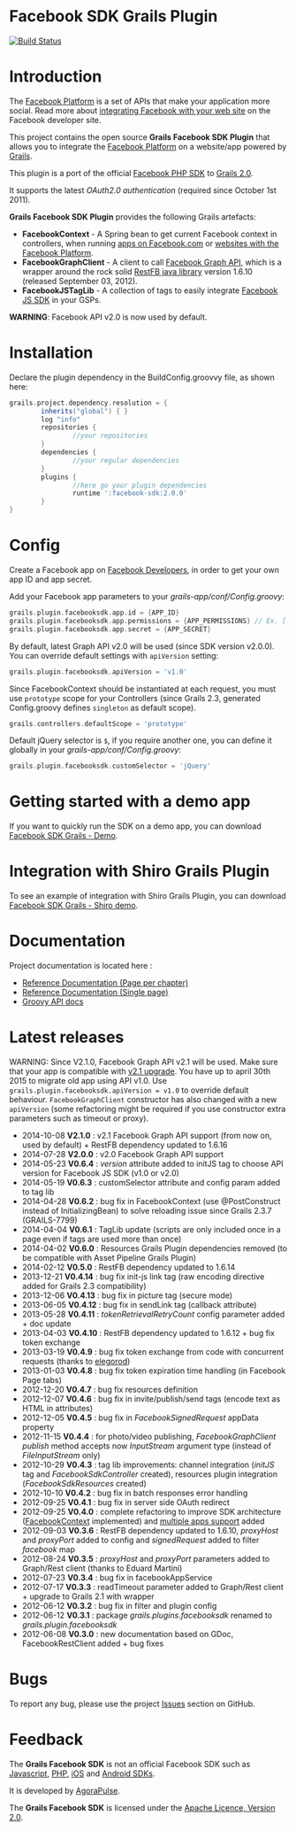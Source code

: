 Facebook SDK Grails Plugin
==========================

[![Build Status](https://travis-ci.org/agorapulse/grails-facebook-sdk.svg)](https://travis-ci.org/agorapulse/grails-facebook-sdk)

# Introduction

The [Facebook Platform](http://developers.facebook.com/) is a set of APIs that make your application more social. Read more about [integrating Facebook with your web site](http://developers.facebook.com/docs/guides/web) on the Facebook developer site.

This project contains the open source **Grails Facebook SDK Plugin** that allows you to integrate the [Facebook Platform](http://developers.facebook.com/) on a website/app powered by [Grails](http://grails.org).

This plugin is a port of the official [Facebook PHP SDK](http://github.com/facebook/facebook-php-sdk) to [Grails 2.0](http://grails.org).

It supports the latest *OAuth2.0 authentication* (required since October 1st 2011).

**Grails Facebook SDK Plugin** provides the following Grails artefacts:

* **FacebookContext** - A Spring bean to get current Facebook context in controllers, when running [apps on Facebook.com](http://developers.facebook.com/docs/guides/canvas/) or [websites with the Facebook Platform](http://developers.facebook.com/docs/guides/web).
* **FacebookGraphClient** - A client to call [Facebook Graph API](http://developers.facebook.com/docs/reference/api/), which is a wrapper around the rock solid [RestFB java library](http://restfb.com/) version 1.6.10 (released September 03, 2012).
* **FacebookJSTagLib** - A collection of tags to easily integrate [Facebook JS SDK](http://developers.facebook.com/docs/reference/javascript/) in your GSPs.

**WARNING**: Facebook API v2.0 is now used by default.

# Installation

Declare the plugin dependency in the BuildConfig.groovvy file, as shown here:

```groovy
grails.project.dependency.resolution = {
		inherits("global") { }
		log "info"
		repositories {
				//your repositories
		}
		dependencies {
				//your regular dependencies
		}
		plugins {
				//here go your plugin dependencies
				runtime ':facebook-sdk:2.0.0'
		}
}
```


# Config

Create a Facebook app on [Facebook Developers](https://developers.facebook.com/apps), in order to get your own app ID and app secret.

Add your Facebook app parameters to your _grails-app/conf/Config.groovy_:

```groovy
grails.plugin.facebooksdk.app.id = {APP_ID}
grails.plugin.facebooksdk.app.permissions = {APP_PERMISSIONS} // Ex. ['email','user_photos']
grails.plugin.facebooksdk.app.secret = {APP_SECRET}
```

By default, latest Graph API v2.0 will be used (since SDK version v2.0.0).
You can override default settings with `apiVersion` setting:

```groovy
grails.plugin.facebooksdk.apiVersion = 'v1.0'
```

Since FacebookContext should be instantiated at each request, you must use `prototype` scope for your Controllers (since Grails 2.3, generated Config.groovy defines `singleton` as default scope).

```groovy
grails.controllers.defaultScope = 'prototype'
```

Default jQuery selector is `$`, if you require another one, you can define it globally in your _grails-app/conf/Config.groovy_:

```groovy
grails.plugin.facebooksdk.customSelector = 'jQuery'
```

# Getting started with a demo app

If you want to quickly run the SDK on a demo app, you can download [Facebook SDK Grails - Demo](https://github.com/benorama/grails-facebook-sdk-demo).


# Integration with Shiro Grails Plugin

To see an example of integration with Shiro Grails Plugin, you can download [Facebook SDK Grails - Shiro demo](https://github.com/benorama/grails-facebook-sdk-demo-shiro).


# Documentation

Project documentation is located here :

* [Reference Documentation (Page per chapter)](http://agorapulse.github.io/grails-facebook-sdk/guide)
* [Reference Documentation (Single page)](http://agorapulse.github.io/grails-facebook-sdk/guide/single.html)
* [Groovy API docs](http://agorapulse.github.io/grails-facebook-sdk/gapi/)

# Latest releases

WARNING: Since V2.1.0, Facebook Graph API v2.1 will be used. Make sure that your app is compatible with [v2.1 upgrade](https://developers.facebook.com/docs/apps/upgrading).
You have up to april 30th 2015 to migrate old app using API v1.0. 
Use `grails.plugin.facebooksdk.apiVersion = v1.0` to override default behaviour.
`FacebookGraphClient` constructor has also changed with a new `apiVersion` (some refactoring might be required if you use constructor extra parameters such as timeout or proxy).

* 2014-10-08 **V2.1.0** : v2.1 Facebook Graph API support (from now on, used by default) + RestFB dependency updated to 1.6.16
* 2014-07-28 **V2.0.0** : v2.0 Facebook Graph API support
* 2014-05-23 **V0.6.4** : _version_ attribute added to initJS tag to choose API version for Facebook JS SDK (v1.0 or v2.0)
* 2014-05-19 **V0.6.3** : customSelector attribute and config param added to tag lib
* 2014-04-28 **V0.6.2** : bug fix in FacebookContext (use @PostConstruct instead of InitializingBean) to solve reloading issue since Grails 2.3.7 (GRAILS-7799)
* 2014-04-04 **V0.6.1** : TagLib update (scripts are only included once in a page even if tags are used more than once)
* 2014-04-02 **V0.6.0** : Resources Grails Plugin dependencies removed (to be compatible with Asset Pipeline Grails Plugin)
* 2014-02-12 **V0.5.0** : RestFB dependency updated to 1.6.14
* 2013-12-21 **V0.4.14** : bug fix init-js link tag (raw encoding directive added for Grails 2.3 compatibility)
* 2013-12-06 **V0.4.13** : bug fix in picture tag (secure mode)
* 2013-06-05 **V0.4.12** : bug fix in sendLink tag (callback attribute)
* 2013-05-28 **V0.4.11** : _tokenRetrievalRetryCount_ config parameter added + doc update
* 2013-04-03 **V0.4.10** : RestFB dependency updated to 1.6.12 + bug fix token exchange
* 2013-03-19 **V0.4.9** : bug fix token exchange from code with concurrent requests (thanks to [elegorod](https://github.com/elegorod))
* 2013-01-03 **V0.4.8** : bug fix token expiration time handling (in Facebook Page tabs)
* 2012-12-20 **V0.4.7** : bug fix resources definition
* 2012-12-07 **V0.4.6** : bug fix in invite/publish/send tags (encode text as HTML in attributes)
* 2012-12-05 **V0.4.5** : bug fix in _FacebookSignedRequest_ appData property
* 2012-11-15 **V0.4.4** : for photo/video publishing, _FacebookGraphClient_ _publish_ method accepts now _InputStream_ argument type (instead of _FileInputStream_ only)
* 2012-10-29 **V0.4.3** : tag lib improvements: channel integration (_initJS_ tag and _FacebookSdkController_ created), resources plugin integration (_FacebookSdkResources_ created)
* 2012-10-10 **V0.4.2** : bug fix in batch responses error handling
* 2012-09-25 **V0.4.1** : bug fix in server side OAuth redirect
* 2012-09-25 **V0.4.0** : complete refactoring to improve SDK architecture ([FacebookContext](http://agorapulse.github.io/grails-facebook-sdk/guide/facebookContext.html) implemented) and [multiple apps support](http://agorapulse.github.io/grails-facebook-sdk/guide/configuration.html) added
* 2012-09-03 **V0.3.6** : RestFB dependency updated to 1.6.10, _proxyHost_ and _proxyPort_ added to config and _signedRequest_ added to filter _facebook_ map
* 2012-08-24 **V0.3.5** : _proxyHost_ and _proxyPort_ parameters added to Graph/Rest client (thanks to Eduard Martini)
* 2012-07-23 **V0.3.4** : bug fix in facebookAppService
* 2012-07-17 **V0.3.3** : readTimeout parameter added to Graph/Rest client + upgrade to Grails 2.1 with wrapper
* 2012-06-12 **V0.3.2** : bug fix in filter and plugin config
* 2012-06-12 **V0.3.1** : package _grails.plugins.facebooksdk_ renamed to _grails.plugin.facebooksdk_
* 2012-06-08 **V0.3.0** : new documentation based on GDoc, FacebookRestClient added + bug fixes


# Bugs

To report any bug, please use the project [Issues](http://github.com/benorama/grails-facebook-sdk/issues) section on GitHub.

# Feedback

The **Grails Facebook SDK** is not an official Facebook SDK such as [Javascript](http://developers.facebook.com/docs/reference/javascript/), [PHP](http://github.com/facebook/facebook-php-sdk), [iOS](http://github.com/facebook/facebook-ios-sdk/) and [Android SDKs](http://github.com/facebook/facebook-android-sdk).

It is developed by [AgoraPulse](http://www.agorapulse.com).

The **Grails Facebook SDK** is licensed under the [Apache Licence, Version 2.0](http://www.apache.org/licenses/LICENSE-2.0.html).
